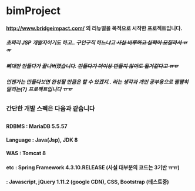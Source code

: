 # bimProject

#### http://www.bridgeimpact.com/ 의 리뉴얼을 목적으로 시작한 프로젝트입니다.

##### 초짜리 JSP 개발자이기도 하고.. 구인구직 하느냐고 ~~사실 비루하고 실력이 모질라서 ㅠㅠ~~ 
##### 뼈대만 만들다가 끝나버렸습니다. ~~만들다가 더이상 만들지 않아도 될거같다고 ㅠㅠ~~
##### 언젠가는 만들다보면 완성될 만큼은 할 수 있겠지.. 라는 생각과 개인 공부용으로 짬짬히 달리는(?) 프로젝트입니다 ㅠㅠ
##
##
##
### 간단한 개발 스펙은 다음과 같습니다
##
##
##

#### RDBMS : MariaDB 5.5.57
#### Language : Java(Jsp), JDK 8
#### WAS : Tomcat 8
#### etc : Spring Framework 4.3.10.RELEASE (사실 대부분의 코드는 3기반 ㅠㅠ)
####     : Javascript, jQuery 1.11.2 (google CDN), CSS, Bootstrap (테스트중)
